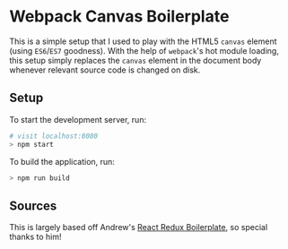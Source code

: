 # Webpack Canvas Boilerplate

This is a simple setup that I used to play with the HTML5 `canvas` element (using `ES6`/`ES7` goodness). With the help of `webpack`'s hot module loading, this setup simply replaces the `canvas` element in the document body whenever relevant source code is changed on disk.

## Setup
To start the development server, run:
```BASH
# visit localhost:8080 
> npm start
```

To build the application, run:
```BASH
> npm run build
```

## Sources
This is largely based off Andrew's [React Redux Boilerplate](https://github.com/andrewdamelio/react-redux-boilerplate), so special thanks to him!
